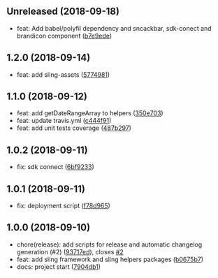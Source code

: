 <a name="unreleased"></a>
## Unreleased (2018-09-18)

* feat: Add babel/polyfil dependency and sncackbar, sdk-conect and brandicon component ([b7e9ede](https://github.com/stone-payments/sling-web-framework/commit/b7e9ede))


<a name="1.2.0"></a>
## 1.2.0 (2018-09-14)

* feat: add sling-assets ([5774981](https://github.com/stone-payments/sling-web-framework/commit/5774981))

<a name="1.1.0"></a>
## 1.1.0 (2018-09-12)

* feat: add getDateRangeArray to helpers ([350e703](https://github.com/stone-payments/sling-web-framework/commit/350e703))
* feat: update travis.yml ([c444f91](https://github.com/stone-payments/sling-web-framework/commit/c444f91))
* feat: add unit tests coverage ([487b297](https://github.com/stone-payments/sling-web-framework/commit/487b297))


<a name="1.0.2"></a>
## 1.0.2 (2018-09-11)

* fix: sdk connect ([6bf9233](https://github.com/stone-payments/sling-web-framework/commit/6bf9233))


<a name="1.0.1"></a>
## 1.0.1 (2018-09-11)

* fix: deployment script ([f78d965](https://github.com/stone-payments/sling-web-framework/commit/f78d965))



<a name="1.0.0"></a>
## 1.0.0 (2018-09-10)

* chore(release): add scripts for release and automatic changelog generation (#2) ([93717ed](https://github.com/stone-payments/sling-web-framework/commit/93717ed)), closes [#2](https://github.com/stone-payments/sling-web-framework/issues/2)
* feat: add sling framework and sling helpers packages ([b0675b7](https://github.com/stone-payments/sling-web-framework/commit/b0675b7))
* docs: project start ([7904db1](https://github.com/stone-payments/sling-web-framework/commit/7904db1))



